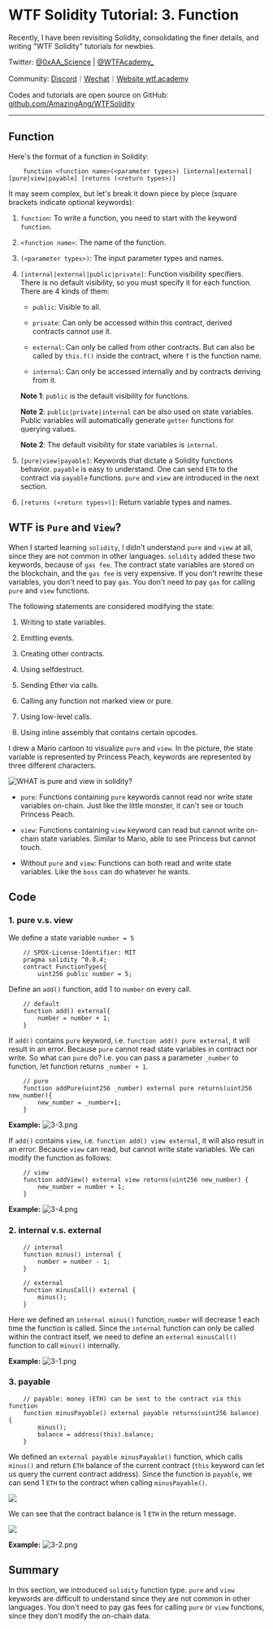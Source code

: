 #  WTF Solidity Tutorial: 3. Function

Recently, I have been revisiting Solidity, consolidating the finer details, and writing "WTF Solidity" tutorials for newbies. 

Twitter: [@0xAA_Science](https://twitter.com/0xAA_Science) | [@WTFAcademy_](https://twitter.com/WTFAcademy_)

Community: [Discord](https://discord.gg/5akcruXrsk)｜[Wechat](https://docs.google.com/forms/d/e/1FAIpQLSe4KGT8Sh6sJ7hedQRuIYirOoZK_85miz3dw7vA1-YjodgJ-A/viewform?usp=sf_link)｜[Website wtf.academy](https://wtf.academy)

Codes and tutorials are open source on GitHub: [github.com/AmazingAng/WTFSolidity](https://github.com/AmazingAng/WTFSolidity)


---

## Function

Here's the format of a function in Solidity:

```solidity
    function <function name>(<parameter types>) [internal|external] [pure|view|payable] [returns (<return types>)]
```

It may seem complex, but let's break it down piece by piece (square brackets indicate optional keywords):


1. `function`: To write a function, you need to start with the keyword `function`.

2. `<function name>`: The name of the function.

3. `(<parameter types>)`: The input parameter types and names.

3. `[internal|external|public|private]`: Function visibility specifiers. There is no default visibility, so you must specify it for each function. There are 4 kinds of them:

   - `public`: Visible to all.

   - `private`: Can only be accessed within this contract, derived contracts cannot use it.

   - `external`: Can only be called from other contracts. But can also be called by `this.f()` inside the contract, where `f` is the function name. 

   - `internal`: Can only be accessed internally and by contracts deriving from it.

    **Note 1**: `public` is the default visibility for functions.
    
    **Note 2**: `public|private|internal` can be also used on state variables. Public variables will automatically generate `getter` functions for querying values. 
    
    **Note 2**: The default visibility for state variables is `internal`.

4. `[pure|view|payable]`: Keywords that dictate a Solidity functions behavior. `payable` is easy to understand. One can send `ETH` to the contract via `payable` functions. `pure` and `view` are introduced in the next section.

5. `[returns (<return types>)]`: Return variable types and names.

## WTF is `Pure` and `View`?

When I started learning `solidity`, I didn't understand `pure` and `view` at all, since they are not common in other languages. `solidity` added these two keywords, because of `gas fee`. The contract state variables are stored on the blockchain, and the `gas fee` is very expensive. If you don't rewrite these variables, you don't need to pay `gas`. You don't need to pay `gas` for calling  `pure` and `view` functions.

The following statements are considered modifying the state:

1. Writing to state variables.

2. Emitting events.

3. Creating other contracts.

4. Using selfdestruct.

5. Sending Ether via calls.

6. Calling any function not marked view or pure.

7. Using low-level calls.

8. Using inline assembly that contains certain opcodes.


I drew a Mario cartoon to visualize `pure` and `view`. In the picture, the state variable is represented by Princess Peach, keywords are represented by three different characters.

![WHAT is pure and view in solidity?](https://images.mirror-media.xyz/publication-images/1B9kHsTYnDY_QURSWMmPb.png?height=1028&width=1758)

- `pure`: Functions containing `pure` keywords cannot read nor write state variables on-chain. Just like the little monster, it can't see or touch Princess Peach.

- `view`: Functions containing `view` keyword can read but cannot write on-chain state variables. Similar to Mario, able to see Princess but cannot touch.

- Without `pure` and `view`: Functions can both read and write state variables. Like the `boss` can do whatever he wants.

## Code

### 1. pure v.s. view

We define a state variable `number = 5`

```solidity
    // SPDX-License-Identifier: MIT
    pragma solidity ^0.8.4;
    contract FunctionTypes{
        uint256 public number = 5;
```

Define an `add()` function, add 1 to `number` on every call.

```solidity
    // default
    function add() external{
        number = number + 1;
    }
```

If `add()` contains `pure` keyword, i.e. `function add() pure external`, it will result in an error. Because `pure` cannot read state variables in contract nor write. So what can `pure` do? i.e. you can pass a parameter `_number` to function, let function returns `_number + 1`.

```solidity
    // pure
    function addPure(uint256 _number) external pure returns(uint256 new_number){
        new_number = _number+1;
    }
```

**Example:**
![3-3.png](./img/3-3.png)

If `add()` contains `view`, i.e. `function add() view external`, it will also result in an error. Because `view` can read, but cannot write state variables. We can modify the function as follows:

```solidity
    // view
    function addView() external view returns(uint256 new_number) {
        new_number = number + 1;
    }
```

**Example:**
![3-4.png](./img/3-4.png)

### 2. internal v.s. external

```solidity
    // internal
    function minus() internal {
        number = number - 1;
    }

    // external
    function minusCall() external {
        minus();
    }
```

Here we defined an `internal minus()` function, `number` will decrease 1 each time the function is called. Since the `internal` function can only be called within the contract itself, we need to define an `external` `minusCall()` function to call `minus()` internally.

**Example:**
![3-1.png](./img/3-1.png)

### 3. payable

```solidity
    // payable: money (ETH) can be sent to the contract via this function
    function minusPayable() external payable returns(uint256 balance) {
        minus();
        balance = address(this).balance;
    }
```

We defined an `external payable minusPayable()` function, which calls `minus()` and return `ETH` balance of the current contract (`this` keyword can let us query the current contract address). Since the function is `payable`, we can send 1 `ETH` to the contract when calling `minusPayable()`.

![](https://images.mirror-media.xyz/publication-images/ETDPN8myq7jFfAL8CUAFt.png?height=148&width=588)

We can see that the contract balance is 1 `ETH` in the return message.

![](https://images.mirror-media.xyz/publication-images/nGZ2pz0MvzgXuKrENJPYf.png?height=128&width=1130)

**Example:**
![3-2.png](./img/3-2.png)

## Summary

In this section, we introduced `solidity` function type. `pure` and `view` keywords are difficult to understand since they are not common in other languages. You don't need to pay gas fees for calling `pure` or `view` functions, since they don't modify the on-chain data.
